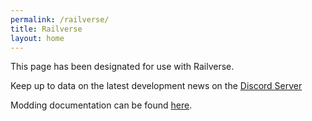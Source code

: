```yaml
---
permalink: /railverse/
title: Railverse
layout: home
---
```


This page has been designated for use with Railverse. 

Keep up to data on the latest development news on the [Discord Server](http://discord.vanillastudios.co.uk)

Modding documentation can be found [here](http://vanillastudios.co.uk/railverse/api/classes).
